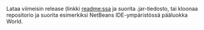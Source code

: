 Lataa viimeisin release (linkki [readme:ssa](!https://github.com/magael/otm-harjoitustyo/blob/master/README.md) ja suorita .jar-tiedosto, tai kloonaa repositorio ja suorita esimerkiksi NetBeans IDE-ympäristössä pääluokka World.

